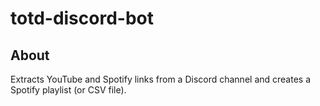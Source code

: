 # totd-discord-bot

## About

Extracts YouTube and Spotify links from a Discord channel and creates a Spotify playlist (or CSV file).